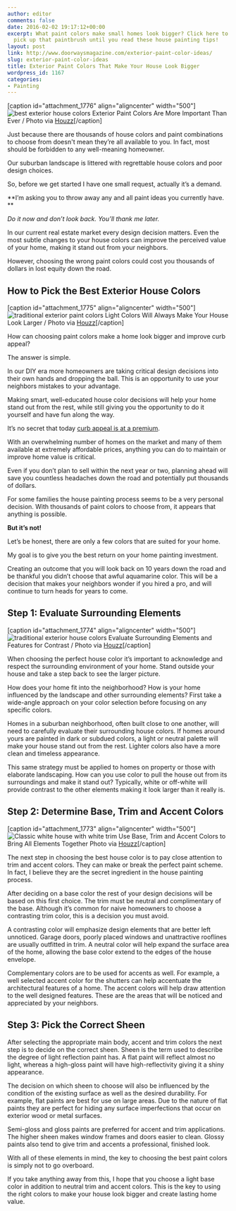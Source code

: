 ```yaml
---
author: editor
comments: false
date: 2016-02-02 19:17:12+00:00
excerpt: What paint colors make small homes look bigger? Click here to find out. Don't
  pick up that paintbrush until you read these house painting tips!
layout: post
link: http://www.doorwaysmagazine.com/exterior-paint-color-ideas/
slug: exterior-paint-color-ideas
title: Exterior Paint Colors That Make Your House Look Bigger
wordpress_id: 1167
categories:
- Painting
---
```


[caption id="attachment_1776" align="aligncenter" width="500"]![best exterior house colors](http://www.doorwaysmagazine.com/wp-content/uploads/best_exterior_house_colors.jpg) Exterior Paint Colors Are More Important Than Ever / Photo via [Houzz](http://www.houzz.com/photos/382962/Connecting-spaces-upstairs-traditional-exterior-other-metro)[/caption]

Just because there are thousands of house colors and paint combinations to choose from doesn't mean they’re all available to you. In fact, most should be forbidden to any well-meaning homeowner. 

Our suburban landscape is littered with regrettable house colors and poor design choices. 

So, before we get started I have one small request, actually it’s a demand.

**I’m asking you to throw away any and all paint ideas you currently have. **

_Do it now and don’t look back. You’ll thank me later._

In our current real estate market every design decision matters. Even the most subtle changes to your house colors can improve the perceived value of your home, making it stand out from your neighbors.

However, choosing the wrong paint colors could cost you thousands of dollars in lost equity down the road.



## How to Pick the Best Exterior House Colors



[caption id="attachment_1775" align="aligncenter" width="500"]![traditional exterior paint colors](http://www.doorwaysmagazine.com/wp-content/uploads/traditional_exterior_paint_colors.jpg) Light Colors Will Always Make Your House Look Larger / Photo via [Houzz](http://www.houzz.com/photos/352356/Front-Exterior-traditional-exterior-minneapolis)[/caption]

How can choosing paint colors make a home look bigger and improve curb appeal? 

The answer is simple. 

In our DIY era more homeowners are taking critical design decisions into their own hands and dropping the ball. This is an opportunity to use your neighbors mistakes to your advantage. 

Making smart, well-educated house color decisions will help your home stand out from the rest, while still giving you the opportunity to do it yourself and have fun along the way.

It’s no secret that today [curb appeal is at a premium](http://www.doorwaysmagazine.com/how-much-is-my-house-worth/). 

With an overwhelming number of homes on the market and many of them available at extremely affordable prices, anything you can do to maintain or improve home value is critical. 

Even if you don’t plan to sell within the next year or two, planning ahead will save you countless headaches down the road and potentially put thousands of dollars. 

For some families the house painting process seems to be a very personal decision. With thousands of paint colors to choose from, it appears that anything is possible. 

**But it’s not!** 

Let’s be honest, there are only a few colors that are suited for your home.

My goal is to give you the best return on your home painting investment. 

Creating an outcome that you will look back on 10 years down the road and be thankful you didn’t choose that awful aquamarine color. This will be a decision that makes your neighbors wonder if you hired a pro, and will continue to turn heads for years to come.



## Step 1: Evaluate Surrounding Elements



[caption id="attachment_1774" align="aligncenter" width="500"]![traditional exterior house colors](http://www.doorwaysmagazine.com/wp-content/uploads/traditional_exterior_house_colors.jpg) Evaluate Surrounding Elements and Features for Contrast / Photo via [Houzz](http://www.houzz.com/photos/372807/Menlo-Oaks-Residence-traditional-exterior-san-francisco)[/caption]

When choosing the perfect house color it’s important to acknowledge and respect the surrounding environment of your home. Stand outside your house and take a step back to see the larger picture.

How does your home fit into the neighborhood? How is your home influenced by the landscape and other surrounding elements? First take a wide-angle approach on your color selection before focusing on any specific colors.

Homes in a suburban neighborhood, often built close to one another, will need to carefully evaluate their surrounding house colors. If homes around yours are painted in dark or subdued colors, a light or neutral palette will make your house stand out from the rest. Lighter colors also have a more clean and timeless appearance.

This same strategy must be applied to homes on property or those with elaborate landscaping. How can you use color to pull the house out from its surroundings and make it stand out? Typically, white or off-white will provide contrast to the other elements making it look larger than it really is.



## Step 2: Determine Base, Trim and Accent Colors



[caption id="attachment_1773" align="aligncenter" width="500"]![Classic white house with white trim](http://www.doorwaysmagazine.com/wp-content/uploads/best_exterior_paint_colors.jpg) Use Base, Trim and Accent Colors to Bring All Elements Together Photo via [Houzz](http://www.houzz.com/photos/477460/Newport-Beach-Custom-Home-01-traditional-exterior-orange-county)[/caption]

The next step in choosing the best house color is to pay close attention to trim and accent colors. They can make or break the perfect paint scheme. In fact, I believe they are the secret ingredient in the house painting process. 

After deciding on a base color the rest of your design decisions will be based on this first choice. The trim must be neutral and complimentary of the base. Although it’s common for naive homeowners to choose a contrasting trim color, this is a decision you must avoid. 

A contrasting color will emphasize design elements that are better left unnoticed. Garage doors, poorly placed windows and unattractive rooflines are usually outfitted in trim. A neutral color will help expand the surface area of the home, allowing the base color extend to the edges of the house envelope. 

Complementary colors are to be used for accents as well. For example, a well selected accent color for the shutters can help accentuate the architectural features of a home. The accent colors will help draw attention to the well designed features. These are the areas that will be noticed and appreciated by your neighbors.



## Step 3: Pick the Correct Sheen



After selecting the appropriate main body, accent and trim colors the next step is to decide on the correct sheen. Sheen is the term used to describe the degree of light reflection paint has. A flat paint will reflect almost no light, whereas a high-gloss paint will have high-reflectivity giving it a shiny appearance. 

The decision on which sheen to choose will also be influenced by the condition of the existing surface as well as the desired durability. For example, flat paints are best for use on large areas. Due to the nature of flat paints they are perfect for hiding any surface imperfections that occur on exterior wood or metal surfaces. 

Semi-gloss and gloss paints are preferred for accent and trim applications. The higher sheen makes window frames and doors easier to clean. Glossy paints also tend to give trim and accents a professional, finished look.

With all of these elements in mind, the key to choosing the best paint colors is simply not to go overboard. 

If you take anything away from this, I hope that you choose a light base color in addition to neutral trim and accent colors. This is the key to using the right colors to make your house look bigger and create lasting home value.
